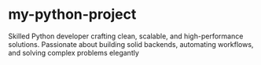 # my-python-project
Skilled Python developer crafting clean, scalable, and high-performance solutions. Passionate about building solid backends, automating workflows, and solving complex problems elegantly
